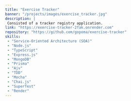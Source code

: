 ```yaml
---
title: "Exercise Tracker"
banner: "/projects/images/exercise_tracker.jpg"
description: |
 Consisted of a tracker registry application.
link: "https://exercise-tracker-2fak.onrender.com"
repository: "https://github.com/gopoma/exercise-tracker"
skills:
 - "Service-Oriented Architecture (SOA)"
 - "Node.js"
 - "TypeScript"
 - "Express.js"
 - "MongoDB"
 - "Prisma"
 - "Ajv"
 - "TDD"
 - "Mocha"
 - "Chai.js"
 - "SuperTest"
 - "Render"
---
```

